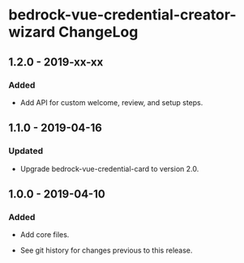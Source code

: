 # bedrock-vue-credential-creator-wizard ChangeLog

## 1.2.0 - 2019-xx-xx

### Added
- Add API for custom welcome, review, and setup steps.

## 1.1.0 - 2019-04-16

### Updated
- Upgrade bedrock-vue-credential-card to version 2.0.

## 1.0.0 - 2019-04-10

### Added
- Add core files.

- See git history for changes previous to this release.
